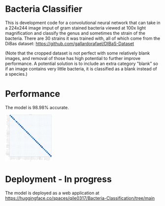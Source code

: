 # Bacteria Classifier
This is development code for a convolutional neural network that can take in a 224x244 image imput of gram stained bacteria viewed at 100x light magnification and classify the genus and sometimes the strain of the bacteria. There are 30 strains it was trained with, all of which come from the DiBas dataset: https://github.com/gallardorafael/DIBaS-Dataset

(Note that the cropped dataset is not perfect with some relatively blank images, and removal of those has high potential to further improve performance. A potential solution is to include an extra category "blank" so if an image contains very little bacteria, it is classified as a blank instead of a species.)

# Performance
The model is 98.98% accurate.

<img src="https://github.com/Qile0317/Bacteria-Classifier-CNN/blob/main/ConfusionMatrix.png" width="30%"/>

# Deployment - In progress
The model is deployed as a web application at https://huggingface.co/spaces/qile0317/Bacteria-Classification/tree/main
